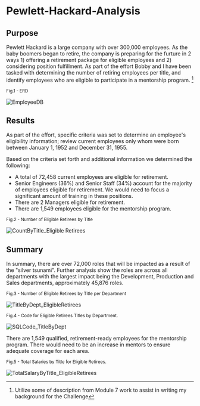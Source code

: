 # Pewlett-Hackard-Analysis

## Purpose

Pewlett Hackard is a large company with over 300,000 employees. As the baby boomers began to retire, the company is preparing for the furture in 2 ways 1) offering a retirement package for eligible employees and 2) considering position fulfillment.  As part of the effort Bobby and I have been tasked with determining the number of retiring employees per title, and identify employees who are eligible to participate in a mentorship program. [^1]


<sub>Fig.1 - ERD</sub>

![EmployeeDB](https://user-images.githubusercontent.com/112449480/197890609-8f9a44ee-66f5-497a-a168-caf00ef55dd4.png)



## Results
As part of the effort, specific criteria was set to determine an employee's eligibility information; review current employees only whom were born between January 1, 1952 and December 31, 1955.

Based on the criteria set forth and additional information we determined the following:
- A total of 72,458 current employees are eligible for retirement.
- Senior Engineers (36%) and Senior Staff (34%) account for the majority of employees eligible for retirement. We would need to focus a significant amount of training in these positions.
- There are 2 Managers eligible for retirement.
- There are 1,549 employees eligible for the mentorship program. 

<sub>Fig.2 - Number of Eligible Retirees by Title</sub>

![CountByTitle_Eligible Retirees](https://user-images.githubusercontent.com/112449480/197843844-75531097-ae42-49ef-a942-81c79e1d72e2.png)



## Summary
In summary, there are over 72,000 roles that will be impacted as a result of the "silver tsunami".  Further analysis show the roles are across all departments with the largest impact being the Development, Production and Sales departments, approximately 45,876 roles.


<sub>Fig.3 - Number of Eligible Retirees by Title per Department</sub>

![TitleByDept_EligibleRetirees](https://user-images.githubusercontent.com/112449480/197846131-ebbc8578-26b9-46fb-9eb6-26ebbb217433.png)



<sub>Fig.4 - Code for Eligible Retirees Titles by Department.</sub>

![SQLCode_TitleByDept](https://user-images.githubusercontent.com/112449480/197849244-3d3f75e5-a8a3-4fe6-832c-9e660bf54ce1.png)


There are 1,549 qualified, retirement-ready employees for the mentorship program.  There would need to be an increase in mentors to ensure adequate coverage for each area.



<sub>Fig.5 - Total Salaries by Title for Eligible Retirees.</sub>

![TotalSalaryByTitle_EligibleRetirees](https://user-images.githubusercontent.com/112449480/197896141-522b2446-8e66-45c9-83f3-140a92749c6b.png)




[^1]: Utilize some of description from Module 7 work to assist in writing my background for the Challenge 
[^2]: Utilize some of description from Module 7 Challenge- Deliverable to assist with formulating my analysis for the Analysis of Outcomes Based on Goals section.
